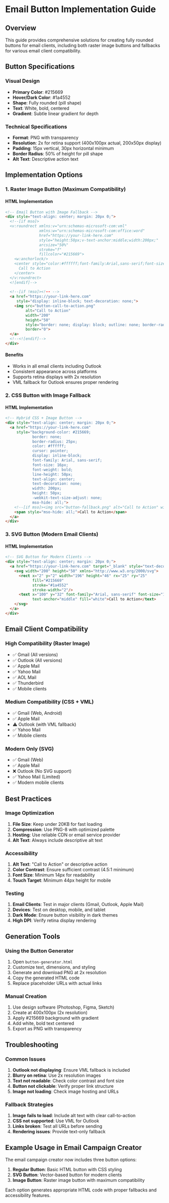 # Email Button Implementation Guide

## Overview
This guide provides comprehensive solutions for creating fully rounded buttons for email clients, including both raster image buttons and fallbacks for various email client compatibility.

## Button Specifications

### Visual Design
- **Primary Color**: #215669
- **Hover/Dark Color**: #1a4552
- **Shape**: Fully rounded (pill shape)
- **Text**: White, bold, centered
- **Gradient**: Subtle linear gradient for depth

### Technical Specifications
- **Format**: PNG with transparency
- **Resolution**: 2x for retina support (400x100px actual, 200x50px display)
- **Padding**: 15px vertical, 30px horizontal minimum
- **Border Radius**: 50% of height for pill shape
- **Alt Text**: Descriptive action text

## Implementation Options

### 1. Raster Image Button (Maximum Compatibility)

#### HTML Implementation
```html
<!-- Email Button with Image Fallback -->
<div style="text-align: center; margin: 20px 0;">
  <!--[if mso]>
  <v:roundrect xmlns:v="urn:schemas-microsoft-com:vml" 
               xmlns:w="urn:schemas-microsoft-com:office:word" 
               href="https://your-link-here.com"
               style="height:50px;v-text-anchor:middle;width:200px;" 
               arcsize="50%" 
               stroke="f" 
               fillcolor="#215669">
    <w:anchorlock/>
    <center style="color:#ffffff;font-family:Arial,sans-serif;font-size:16px;font-weight:bold;">
      Call to Action
    </center>
  </v:roundrect>
  <![endif]-->
  
  <!--[if !mso]><!-- -->
  <a href="https://your-link-here.com" 
     style="display: inline-block; text-decoration: none;">
    <img src="button-call-to-action.png" 
         alt="Call to Action" 
         width="200" 
         height="50"
         style="border: none; display: block; outline: none; border-radius: 25px;"
         border="0">
  </a>
  <!--<![endif]-->
</div>
```

#### Benefits
- Works in all email clients including Outlook
- Consistent appearance across platforms
- Supports retina displays with 2x resolution
- VML fallback for Outlook ensures proper rendering

### 2. CSS Button with Image Fallback

#### HTML Implementation
```html
<!-- Hybrid CSS + Image Button -->
<div style="text-align: center; margin: 20px 0;">
  <a href="https://your-link-here.com" 
     style="background-color: #215669;
            border: none;
            border-radius: 25px;
            color: #ffffff;
            cursor: pointer;
            display: inline-block;
            font-family: Arial, sans-serif;
            font-size: 16px;
            font-weight: bold;
            line-height: 50px;
            text-align: center;
            text-decoration: none;
            width: 200px;
            height: 50px;
            -webkit-text-size-adjust: none;
            mso-hide: all;">
    <!--[if mso]><img src="button-fallback.png" alt="Call to Action" width="200" height="50" style="border:none; display:block;"><![endif]-->
    <span style="mso-hide: all;">Call to Action</span>
  </a>
</div>
```

### 3. SVG Button (Modern Email Clients)

#### HTML Implementation
```html
<!-- SVG Button for Modern Clients -->
<div style="text-align: center; margin: 20px 0;">
  <a href="https://your-link-here.com" target="_blank" style="text-decoration: none; display: inline-block;">
    <svg width="200" height="50" xmlns="http://www.w3.org/2000/svg">
      <rect x="2" y="2" width="196" height="46" rx="25" ry="25" 
            fill="#215669" 
            stroke="#1a4552" 
            stroke-width="2"/>
      <text x="100" y="32" font-family="Arial, sans-serif" font-size="14" font-weight="bold" 
            text-anchor="middle" fill="white">Call to Action</text>
    </svg>
  </a>
</div>
```

## Email Client Compatibility

### High Compatibility (Raster Image)
- ✅ Gmail (All versions)
- ✅ Outlook (All versions)
- ✅ Apple Mail
- ✅ Yahoo Mail
- ✅ AOL Mail
- ✅ Thunderbird
- ✅ Mobile clients

### Medium Compatibility (CSS + VML)
- ✅ Gmail (Web, Android)
- ✅ Apple Mail
- ⚠️ Outlook (with VML fallback)
- ✅ Yahoo Mail
- ✅ Mobile clients

### Modern Only (SVG)
- ✅ Gmail (Web)
- ✅ Apple Mail
- ❌ Outlook (No SVG support)
- ✅ Yahoo Mail (Limited)
- ✅ Modern mobile clients

## Best Practices

### Image Optimization
1. **File Size**: Keep under 20KB for fast loading
2. **Compression**: Use PNG-8 with optimized palette
3. **Hosting**: Use reliable CDN or email service provider
4. **Alt Text**: Always include descriptive alt text

### Accessibility
1. **Alt Text**: "Call to Action" or descriptive action
2. **Color Contrast**: Ensure sufficient contrast (4.5:1 minimum)
3. **Font Size**: Minimum 14px for readability
4. **Touch Target**: Minimum 44px height for mobile

### Testing
1. **Email Clients**: Test in major clients (Gmail, Outlook, Apple Mail)
2. **Devices**: Test on desktop, mobile, and tablet
3. **Dark Mode**: Ensure button visibility in dark themes
4. **High DPI**: Verify retina display rendering

## Generation Tools

### Using the Button Generator
1. Open `button-generator.html`
2. Customize text, dimensions, and styling
3. Generate and download PNG at 2x resolution
4. Copy the generated HTML code
5. Replace placeholder URLs with actual links

### Manual Creation
1. Use design software (Photoshop, Figma, Sketch)
2. Create at 400x100px (2x resolution)
3. Apply #215669 background with gradient
4. Add white, bold text centered
5. Export as PNG with transparency

## Troubleshooting

### Common Issues
1. **Outlook not displaying**: Ensure VML fallback is included
2. **Blurry on retina**: Use 2x resolution images
3. **Text not readable**: Check color contrast and font size
4. **Button not clickable**: Verify proper link structure
5. **Image not loading**: Check image hosting and URLs

### Fallback Strategies
1. **Image fails to load**: Include alt text with clear call-to-action
2. **CSS not supported**: Use VML for Outlook
3. **Links broken**: Test all URLs before sending
4. **Rendering issues**: Provide text-only fallback

## Example Usage in Email Campaign Creator

The email campaign creator now includes three button options:

1. **Regular Button**: Basic HTML button with CSS styling
2. **SVG Button**: Vector-based button for modern clients
3. **Image Button**: Raster image button with maximum compatibility

Each option generates appropriate HTML code with proper fallbacks and accessibility features.

